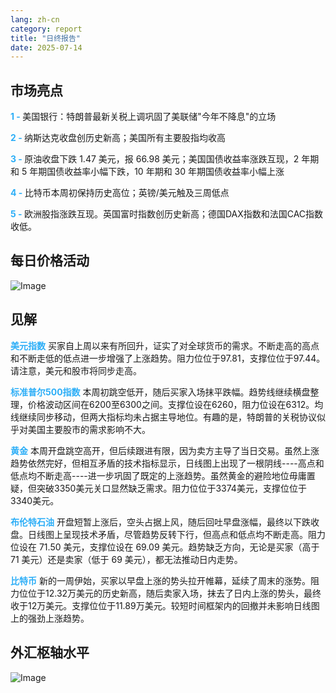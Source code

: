 ```yaml
---
lang: zh-cn
category: report
title: "日终报告"
date: 2025-07-14
---
```



<h2>市场亮点</h2>
<strong style="color: #2caef7;">1 - </strong> 美国银行：特朗普最新关税上调巩固了美联储"今年不降息"的立场

<strong style="color: #2caef7;">2 - </strong> 纳斯达克收盘创历史新高；美国所有主要股指均收高

<strong style="color: #2caef7;">3 - </strong> 原油收盘下跌 1.47 美元，报 66.98 美元；美国国债收益率涨跌互现，2 年期和 5 年期国债收益率小幅下跌，10 年期和 30 年期国债收益率小幅上涨

<strong style="color: #2caef7;">4 - </strong> 比特币本周初保持历史高位；英镑/美元触及三周低点


<strong style="color: #2caef7;">5 - </strong> 欧洲股指涨跌互现。英国富时指数创历史新高；德国DAX指数和法国CAC指数收低。




<h2>每日价格活动</h2>
<img src="https://markleighedu.github.io/img/Jul-2025/14-Jul-2025/price.jpg" alt="Image"/>

<h2>见解</h2>
<strong style="color: #2caef7;">美元指数</strong> 买家自上周以来有所回升，证实了对全球货币的需求。不断走高的高点和不断走低的低点进一步增强了上涨趋势。阻力位位于97.81，支撑位位于97.44。请注意，美元和股市将同步走高。

<strong style="color: #2caef7;">标准普尔500指数</strong> 本周初跳空低开，随后买家入场抹平跌幅。趋势线继续横盘整理，价格波动区间在6200至6300之间。支撑位设在6260，阻力位设在6312。均线继续同步移动，但两大指标均未占据主导地位。有趣的是，特朗普的关税协议似乎对美国主要股市的需求影响不大。

<strong style="color: #2caef7;">黄金</strong> 本周开盘跳空高开，但后续跟进有限，因为卖方主导了当日交易。虽然上涨趋势依然完好，但相互矛盾的技术指标显示，日线图上出现了一根阴线----高点和低点均不断走高----进一步巩固了既定的上涨趋势。虽然黄金的避险地位毋庸置疑，但突破3350美元关口显然缺乏需求。阻力位位于3374美元，支撑位位于3340美元。

<strong style="color: #2caef7;">布伦特石油</strong> 开盘短暂上涨后，空头占据上风，随后回吐早盘涨幅，最终以下跌收盘。日线图上呈现技术矛盾，尽管趋势反转下行，但高点和低点均不断走高。阻力位设在 71.50 美元，支撑位设在 69.09 美元。趋势缺乏方向，无论是买家（高于 71 美元）还是卖家（低于 69 美元），都无法推动日内走势。

<strong style="color: #2caef7;">比特币</strong> 新的一周伊始，买家以早盘上涨的势头拉开帷幕，延续了周末的涨势。阻力位位于12.32万美元的历史新高，随后卖家入场，抹去了日内上涨的势头，最终收于12万美元。支撑位位于11.89万美元。较短时间框架内的回撤并未影响日线图上的强劲上涨趋势。



<h2>外汇枢轴水平</h2>
<img src="https://markleighedu.github.io/img/Jul-2025/14-Jul-2025/pivot.jpg" alt="Image"/>